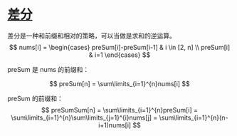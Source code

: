# [差分](https://oi-wiki.org/basic/prefix-sum/)

差分是一种和前缀和相对的策略，可以当做是求和的逆运算。
$$
nums[i] = 
\begin{cases}
preSum[i]-preSum[i-1] & i \in [2, n] \\
preSum[i] & i=1
\end{cases}
$$

preSum 是 nums 的前缀和：

$$
preSum[n] = \sum\limits_{i=1}^{n}nums[i]
$$

preSum 的前缀和：
$$
preSumSum[n] = \sum\limits_{i=1}^{n}preSum[i] = \sum\limits_{i=1}^{n}\sum\limits_{j=1}^{i}nums[j] = \sum\limits_{i=1}^{n}(n-i+1)nums[i]
$$
